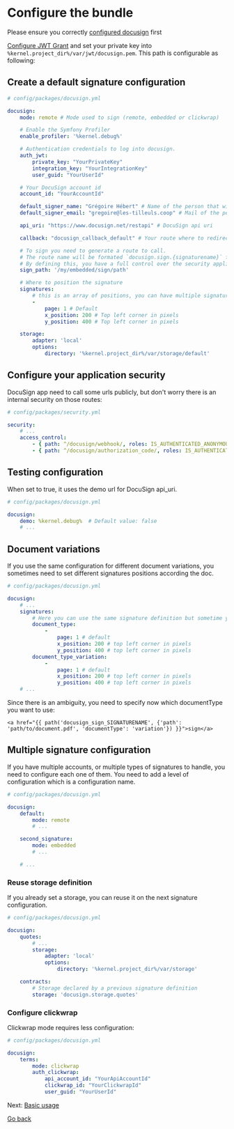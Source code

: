 # Configure the bundle

Please ensure you correctly [configured docusign](#configure-docusign.md) first

[Configure JWT Grant](https://developers.docusign.com/esign-rest-api/guides/authentication/oauth2-jsonwebtoken) and set
your private key into `%kernel.project_dir%/var/jwt/docusign.pem`. This path is configurable as following:

## Create a default signature configuration

```yml
# config/packages/docusign.yml

docusign:
    mode: remote # Mode used to sign (remote, embedded or clickwrap)

    # Enable the Symfony Profiler
    enable_profiler: '%kernel.debug%'

    # Authentication credentials to log into docusign.
    auth_jwt:
        private_key: "YourPrivateKey"
        integration_key: "YourIntegrationKey"
        user_guid: "YourUserId"

    # Your DocuSign account id
    account_id: "YourAccountId"

    default_signer_name: "Grégoire Hébert" # Name of the person that will be notified and will sign the document if none is sent to the url.
    default_signer_email: "gregoire@les-tilleuls.coop" # Mail of the person that will be notified and will sign the document if none is sent to the url.

    api_uri: "https://www.docusign.net/restapi" # DocuSign api uri

    callback: "docusign_callback_default" # Your route where to redirect the user after signature

    # To sign you need to generate a route to call.
    # The route name will be formated `docusign.sign.{signaturename}` for this one it will be `docusign.sign.my_embedded_signature` and will have `my_embedded_signature` as attribute type
    # By defining this, you have a full control over the security applied to this route. see https://symfony.com/doc/current/security/access_control.html
    sign_path: '/my/embedded/sign/path'

    # Where to position the signature
    signatures:
        # this is an array of positions, you can have multiple signatures locations per pages
        -
            page: 1 # Default
            x_position: 200 # Top left corner in pixels
            y_position: 400 # Top left corner in pixels

    storage:
        adapter: 'local'
        options:
            directory: '%kernel.project_dir%/var/storage/default'
```

## Configure your application security

DocuSign app need to call some urls publicly, but don't worry there is an internal security on those routes:

```yml
# config/packages/security.yml

security:
    # ...
    access_control:
        - { path: ^/docusign/webhook/, roles: IS_AUTHENTICATED_ANONYMOUSLY }
        - { path: ^/docusign/authorization_code/, roles: IS_AUTHENTICATED_ANONYMOUSLY }
```

## Testing configuration

When set to true, it uses the demo url for DocuSign api_uri.

```yml
# config/packages/docusign.yml

docusign:
    demo: %kernel.debug%  # Default value: false
    # ...
```

## Document variations

If you use the same configuration for different document variations, you sometimes need to set different signatures positions according the doc.

```yml
# config/packages/docusign.yml

docusign:
    # ...
    signatures:
        # Here you can use the same signature definition but sometime you have some variations in your document, by setting a name you can inject the `document_type` as a query parameter to select the positions.
        document_type:
            -
                page: 1 # default
                x_position: 200 # top left corner in pixels
                y_position: 400 # top left corner in pixels
        document_type_variation:
            -
                page: 1 # default
                x_position: 200 # top left corner in pixels
                y_position: 400 # top left corner in pixels
    # ...
```

Since there is an ambiguity, you need to specify now which documentType you want to use:

```twig
<a href="{{ path('docusign_sign_SIGNATURENAME', {'path': 'path/to/document.pdf', 'documentType': 'variation'}) }}">sign</a>
```

## Multiple signature configuration

If you have multiple accounts, or multiple types of signatures to handle, you need to configure each one of them.
You need to add a level of configuration which is a configuration name.

```yml
# config/packages/docusign.yml

docusign:
    default:
        mode: remote
        # ...

    second_signature:
        mode: embedded
        # ...

    # ...
```

### Reuse storage definition

If you already set a storage, you can reuse it on the next signature configuration.

```yml
# config/packages/docusign.yml

docusign:
    quotes:
        # ...
        storage:
            adapter: 'local'
            options:
                directory: '%kernel.project_dir%/var/storage'

    contracts:
        # Storage declared by a previous signature definition
        storage: 'docusign.storage.quotes'
```

### Configure clickwrap

Clickwrap mode requires less configuration:

```yml
# config/packages/docusign.yml

docusign:
    terms:
        mode: clickwrap
        auth_clickwrap:
            api_account_id: "YourApiAccountId"
            clickwrap_id: "YourClickwrapId"
            user_guid: "YourUserId"
```

Next: [Basic usage](usage.md)

[Go back](/README.md)
